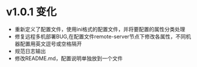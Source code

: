 # v1.0.1 变化
* 重新定义了配置文件，使用ini格式的配置文件，并将要配置的属性分类处理
* 修复远程多机部署BUG,在配置文件remote-server节点下修改各属性，不同机器配置用英文逗号或空格隔开
* 规范日志输出
* 修改README.md，配置说明单独放到一个文件